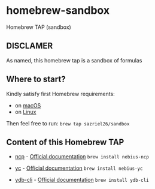# homebrew-sandbox
Homebrew TAP (sandbox)

## DISCLAMER

As named, this homebrew tap is a sandbox of formulas

## Where to start?

Kindly satisfy first Homebrew requirements:
* on [macOS](https://docs.brew.sh/Installation#macos-requirements)
* on [Linux](https://docs.brew.sh/Homebrew-on-Linux#requirements)

Then feel free to run:
`brew tap sazriel26/sandbox`

## Content of this Homebrew TAP

* [ncp](Formula/nebius-ncp.rb) - [Official documentation](https://nebius.ai/docs/cli)
`brew install nebius-ncp`

* [yc](Formula/nebius-yc.rb) - [Official documentation](https://nebius.com/il/docs/cli)
`brew install nebius-yc`

* [ydb-cli](Formula/ydb-cli.rb) - [Official documentation](https://ydb.tech/en/docs/reference/ydb-cli/)
`brew install ydb-cli`

